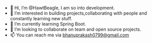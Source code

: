 - 👋 Hi, I’m @HawtBeagle, I am so into development.
- 👀 I’m interested in building projects,collaborating with people and constantly learning new stuff.
- 🌱 I’m currently learning Spring Boot.
- 💞️ I’m looking to collaborate on team and open source projects.
- 📫 You can reach me via bhanuprakash0799@gmail.com

<!---
HawtBeagle/HawtBeagle is a ✨ special ✨ repository because its `README.md` (this file) appears on your GitHub profile.
You can click the Preview link to take a look at your changes.
--->
